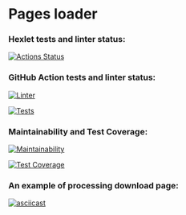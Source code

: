 # Pages loader

### Hexlet tests and linter status:
[![Actions Status](https://github.com/kvazar941/python-project-lvl3/workflows/hexlet-check/badge.svg)](https://github.com/kvazar941/python-project-lvl3/actions)

### GitHub Action tests and linter status:

[![Linter](https://github.com/kvazar941/python-project-lvl3/actions/workflows/workflows_make_lint.yml/badge.svg)](https://github.com/kvazar941/python-project-lvl3/actions/workflows/workflows_make_lint.yml)

[![Tests](https://github.com/kvazar941/python-project-lvl3/actions/workflows/workflows_test_page_loader.yml/badge.svg)](https://github.com/kvazar941/python-project-lvl3/actions/workflows/workflows_test_page_loader.yml)

### Maintainability and Test Coverage:

[![Maintainability](https://api.codeclimate.com/v1/badges/d0a1c9051540ab6c1750/maintainability)](https://codeclimate.com/github/kvazar941/python-project-lvl3/maintainability)

[![Test Coverage](https://api.codeclimate.com/v1/badges/d0a1c9051540ab6c1750/test_coverage)](https://codeclimate.com/github/kvazar941/python-project-lvl3/test_coverage)

### An example of processing download page:

[![asciicast](https://asciinema.org/a/YbdEVZtJoWnM7LUysrBmWCQdf.svg)](https://asciinema.org/a/YbdEVZtJoWnM7LUysrBmWCQdf)

